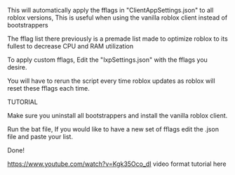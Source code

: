 This will automatically apply the fflags in "ClientAppSettings.json" to all roblox versions, This is useful when using the vanilla roblox client instead of bootstrappers

The fflag list there previously is a premade list made to optimize roblox to its fullest to decrease CPU and RAM utilization

To apply custom fflags, Edit the "IxpSettings.json" with the fflags you desire.

You will have to rerun the script every time roblox updates as roblox will reset these fflags each time.

TUTORIAL 

Make sure you uninstall all bootstrappers and install the vanilla roblox client.

Run the bat file, If you would like to have a new set of fflags edit the .json file and paste your list.

Done!


https://www.youtube.com/watch?v=Kgk35Oco_dI video format tutorial here
